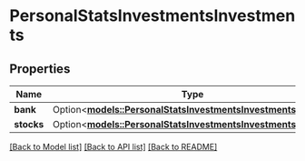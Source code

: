 # PersonalStatsInvestmentsInvestments

## Properties

Name | Type | Description | Notes
------------ | ------------- | ------------- | -------------
**bank** | Option<[**models::PersonalStatsInvestmentsInvestmentsBank**](PersonalStatsInvestments_investments_bank.md)> |  | [optional]
**stocks** | Option<[**models::PersonalStatsInvestmentsInvestmentsStocks**](PersonalStatsInvestments_investments_stocks.md)> |  | [optional]

[[Back to Model list]](../README.md#documentation-for-models) [[Back to API list]](../README.md#documentation-for-api-endpoints) [[Back to README]](../README.md)


